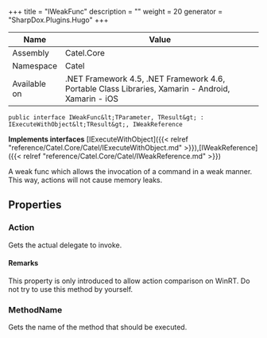 

+++
title = "IWeakFunc" 
description = ""
weight = 20
generator = "SharpDox.Plugins.Hugo"
+++

Name|Value
---|---
Assembly|Catel.Core
Namespace|Catel
Available on|.NET Framework 4.5, .NET Framework 4.6, Portable Class Libraries, Xamarin - Android, Xamarin - iOS

```
public interface IWeakFunc&lt;TParameter, TResult&gt; : IExecuteWithObject&lt;TResult&gt;, IWeakReference
```

**Implements interfaces**
[IExecuteWithObject]({{&lt; relref "reference/Catel.Core/Catel/IExecuteWithObject.md" &gt;}}),[IWeakReference]({{&lt; relref "reference/Catel.Core/Catel/IWeakReference.md" &gt;}})

A weak func which allows the invocation of a command in a weak manner. This way, actions will not cause memory leaks.

## Properties

### Action

Gets the actual delegate to invoke.

#### Remarks

This property is only introduced to allow action comparison on WinRT. Do not try to use this method by yourself.

### MethodName

Gets the name of the method that should be executed.

